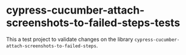 # cypress-cucumber-attach-screenshots-to-failed-steps-tests

This a test project to validate changes on the library `cypress-cucumber-attach-screenshots-to-failed-steps`.